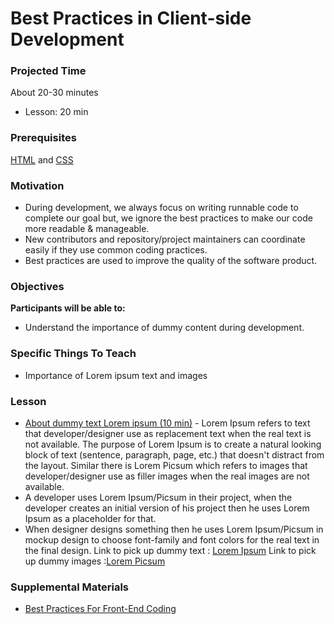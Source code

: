 # Best Practices in Client-side Development

### Projected Time
About 20-30 minutes
- Lesson: 20 min

### Prerequisites
[HTML](https://github.com/Techtonica/curriculum/blob/master/html/html.md) and [CSS](https://github.com/Techtonica/curriculum/blob/master/css/css.md)

### Motivation
- During development, we always focus on writing runnable code to complete our goal but, we ignore the best practices to make our code more readable & manageable.
- New contributors and repository/project maintainers can coordinate easily if they use common coding practices.
- Best practices are used to improve the quality of the software product.

### Objectives
**Participants will be able to:**
- Understand the importance of dummy content during development.

### Specific Things To Teach
- Importance of Lorem ipsum text and images

### Lesson

- [About dummy text Lorem ipsum (10 min)](https://www.blindtextgenerator.com/about-lorem-ipsum) - Lorem Ipsum refers to text that developer/designer use as replacement text when the real text is not available. The purpose of Lorem Ipsum is to create a natural looking block of text (sentence, paragraph, page, etc.) that doesn't distract from the layout. Similar there is Lorem Picsum which refers to images that developer/designer use as filler images when the real images are not available.
- A developer uses Lorem Ipsum/Picsum in their project, when the developer creates an initial version of his project then he uses Lorem Ipsum as a placeholder for that.
- When designer designs something then he uses Lorem Ipsum/Picsum in mockup design to choose font-family and font colors for the real text in the final design.
Link to pick up dummy text : [Lorem Ipsum](https://www.lipsum.com/)
Link to pick up dummy images :[Lorem Picsum](https://picsum.photos/)


### Supplemental Materials
- [Best Practices For Front-End Coding](https://www.belatrixsf.com/blog/best-practices-for-front-end-coding/)

